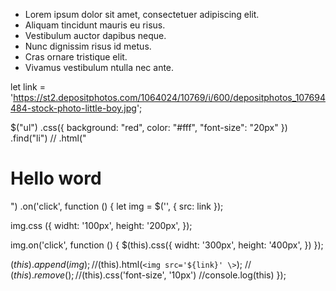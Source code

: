 <script src="https://code.jquery.com/jquery-3.6.0.min.js">
</script>

<ul>
  <li>
    Lorem ipsum dolor sit amet, consectetuer adipiscing elit.
  </li>
  <li>
    Aliquam tincidunt mauris eu risus.
  </li>
  <li>
    Vestibulum auctor dapibus neque.
  </li>
  <li>
    Nunc dignissim risus id metus.
  </li>
  <li>
    Cras ornare tristique elit.
  </li>
  <li>
    Vivamus vestibulum ntulla nec ante.
  </li>
</ul>



let link = 'https://st2.depositphotos.com/1064024/10769/i/600/depositphotos_107694484-stock-photo-little-boy.jpg';

$("ul")
  .css({
    background: "red",
    color: "#fff",
    "font-size": "20px"
  })
  .find("li")
//  .html("<h1>Hello word</h1>")
  .on('click', function () {
  let img = $('<img/>', {
    src: link
  });
  
  img.css ({
    widht: '100px',
    height: '200px',
  });
  
  img.on('click', function () {
    $(this).css({
       widht: '300px',
       height: '400px',
    })
  });
  
  $(this).append(img);
  //$(this).html(`<img src='${link}' \>`);
 // $(this).remove(); 
 //$(this).css('font-size', '10px')
  //console.log(this)
});

